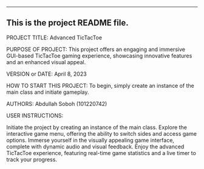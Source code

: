 ------------------------------------------------------------------------
This is the project README file. 
------------------------------------------------------------------------

PROJECT TITLE: Advanced TicTacToe

PURPOSE OF PROJECT:
This project offers an engaging and immersive GUI-based TicTacToe gaming experience, showcasing innovative features and an enhanced visual appeal.

VERSION or DATE:
April 8, 2023

HOW TO START THIS PROJECT:
To begin, simply create an instance of the main class and initiate gameplay.

AUTHORS:
Abdullah Soboh (101220742)

USER INSTRUCTIONS:

Initiate the project by creating an instance of the main class.
Explore the interactive game menu, offering the ability to switch sides and access game options.
Immerse yourself in the visually appealing game interface, complete with dynamic audio and visual feedback.
Enjoy the advanced TicTacToe experience, featuring real-time game statistics and a live timer to track your progress.



